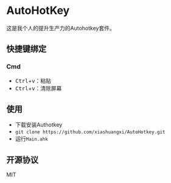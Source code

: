 # AutoHotKey

这是我个人的提升生产力的Autohotkey套件。

## 快捷键绑定

### Cmd

* <kbd>Ctrl</kbd>+<kbd>v</kbd>：粘贴
* <kbd>Ctrl</kbd>+<kbd>v</kbd>：清除屏幕

## 使用

* 下载安装Authotkey
* `git clone https://github.com/xiashuangxi/AutoHotkey.git`
* 运行`Main.ahk`

## 开源协议

MIT